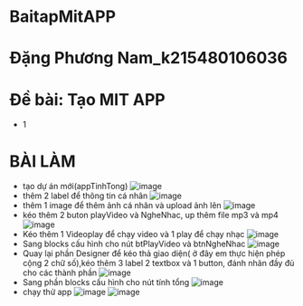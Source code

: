 # BaitapMitAPP
# Đặng Phương Nam_k215480106036
# Đề bài: Tạo MIT APP
+ 1


# BÀI LÀM
+ tạo dự án mới(appTinhTong)
  ![image](https://github.com/user-attachments/assets/8d6c8568-daf0-46ad-930c-704e01e272ae)
+ thêm 2 label để thông tin cá nhân
  ![image](https://github.com/user-attachments/assets/7b2f9b55-ad07-4853-9401-c67dfc222155)
+ thêm 1 image để thêm ảnh cá nhân và upload ảnh lên
  ![image](https://github.com/user-attachments/assets/e08736a0-bd95-416c-b1bb-b8109af969e3)
+ kéo thêm 2 buton playVideo và NgheNhac, up thêm file mp3 và mp4
  ![image](https://github.com/user-attachments/assets/99178c73-c1d3-41dc-a79a-be5b96018b2b)
+ Kéo thêm 1 Videoplay để chạy video và 1 play để chạy nhạc
  ![image](https://github.com/user-attachments/assets/0d94c5d9-569c-45b4-a325-f72388673f7e)
+ Sang blocks cấu hình cho nút btPlayVideo và btnNgheNhac
  ![image](https://github.com/user-attachments/assets/7df00feb-f2c9-45fe-9149-de84d526ce6c)
+ Quay lại phần Designer để kéo thả giao diện( ở đây em thực hiện phép cộng 2 chữ số),kéo thêm 3 label 2 textbox và 1 button, đánh nhãn đầy đủ cho các thành phần
  ![image](https://github.com/user-attachments/assets/3094e205-a44f-4d8c-b472-6213d3b87ca4)
+ Sang phần blocks cấu hình cho nút tính tổng
  ![image](https://github.com/user-attachments/assets/1ac3f960-f320-4780-ba0f-694e46684ad0)
+ chạy thử app
  ![image](https://github.com/user-attachments/assets/394e1b70-9c5f-4c89-9afb-d2f2f18da547)
  ![image](https://github.com/user-attachments/assets/ff453cae-2390-447f-9970-d62cae18291c)


 
